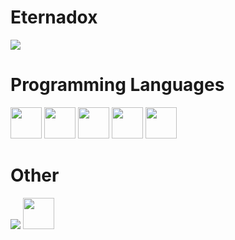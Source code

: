 <h1>Eternadox</h1>
  <img src="https://github-readme-stats.vercel.app/api/?username=Eternadox&title_color=4F8CC9&text_color=9f9f9f&show_icons=true&bg_color=00000000&hide_border=false&icon_color=4F8CC9&hide_title=true&count_private=true"/>
<h1>Programming Languages</h1>
<p><img src="https://cdn.jsdelivr.net/gh/devicons/devicon/icons/javascript/javascript-original.svg" width=50 height=50>
<img src="https://cdn.jsdelivr.net/gh/devicons/devicon/icons/python/python-original.svg" width=50 height=50>
<img src="https://cdn.jsdelivr.net/gh/devicons/devicon/icons/html5/html5-original.svg" width=50 height=50></img>
<img src="https://cdn.jsdelivr.net/gh/devicons/devicon/icons/csharp/csharp-original.svg" width=50 height=50>
<img src="https://cdn.jsdelivr.net/gh/devicons/devicon/icons/css3/css3-original.svg" width=50 height=50></p>
<h1>Other</h1>
<img src="https://discord.c99.nl/widget/theme-1/792118923477647420.png">
<img href="https://www.youtube.com/channel/UCExJL2NQZLL5jmw08YA9srQ" src="https://upload.wikimedia.org/wikipedia/commons/thumb/0/09/YouTube_full-color_icon_%282017%29.svg/1024px-YouTube_full-color_icon_%282017%29.svg.png" width=50 height=50>
